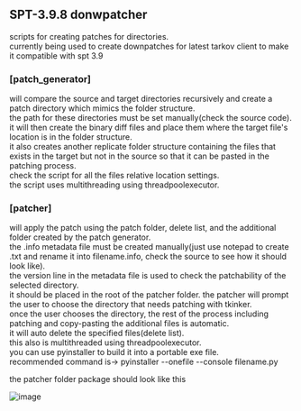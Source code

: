 ## SPT-3.9.8 donwpatcher 
scripts for creating patches for directories.  
currently being used to create downpatches for latest tarkov client to make it compatible with spt 3.9

### [patch_generator]  
will compare the source and target directories recursively and create a patch directory which mimics the folder structure.  
the path for these directories must be set manually(check the source code).  
it will then create the binary diff files and place them where the target file's location is in the folder structure.  
it also creates another replicate folder structure containing the files that exists in the target but not in the source so that it can be pasted in the patching process.  
check the script for all the files relative location settings.  
the script uses multithreading using threadpoolexecutor.  

  
### [patcher]  
will apply the patch using the patch folder, delete list, and the additional folder created by the patch generator.  
the .info metadata file must be created manually(just use notepad to create .txt and rename it into filename.info, check the source to see how it should look like).  
the version line in the metadata file is used to check the patchability of the selected directory.  
it should be placed in the root of the patcher folder.
the patcher will prompt the user to choose the directory that needs patching with tkinker.  
once the user chooses the directory, the rest of the process including patching and copy-pasting the additional files is automatic.  
it will auto delete the specified files(delete list).  
this also is multithreaded using threadpoolexecutor.  
you can use pyinstaller to build it into a portable exe file.  
recommended command is->  pyinstaller --onefile --console filename.py
  
  
  
the patcher folder package should look like this  
  
![image](https://github.com/user-attachments/assets/5225de4e-e724-48d3-a2b4-dfee109d7482)

